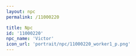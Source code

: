 ```yaml
---
layout: npc
permalink: /11000220

title: Npc
id: '11000220'
npc_name: 'Victor'
icon_url: 'portrait/npc/11000220_worker1_p.png'
---
```

